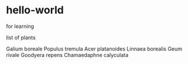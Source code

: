 # hello-world
for learning

list of plants

Galium boreale
Populus tremula
Acer platanoides
Linnaea borealis
Geum rivale
Goodyera repens
Chamaedaphne calyculata
